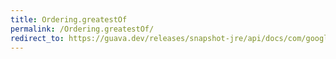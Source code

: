 ```yaml
---
title: Ordering.greatestOf
permalink: /Ordering.greatestOf/
redirect_to: https://guava.dev/releases/snapshot-jre/api/docs/com/google/common/collect/Ordering.html#greatestOf-java.lang.Iterable-int-
---
```

